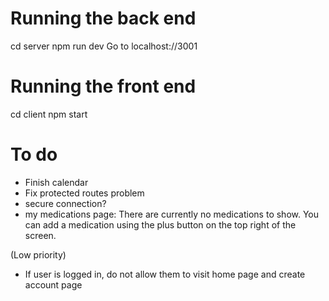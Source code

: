 # Running the back end

cd server
npm run dev
Go to localhost://3001

# Running the front end

cd client
npm start

# To do

- Finish calendar
- Fix protected routes problem
- secure connection?
- my medications page: There are currently no medications to show. You can add a medication using the plus button on the top right of the screen.

(Low priority)

- If user is logged in, do not allow them to visit home page and create account page
